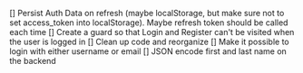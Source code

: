 [] Persist Auth Data on refresh (maybe localStorage, but make sure not to set access_token into localStorage). Maybe refresh token should be called each time
[] Create a guard so that Login and Register can't be visited when the user is logged in
[] Clean up code and reorganize
[] Make it possible to login with either username or email
[] JSON encode first and last name on the backend
